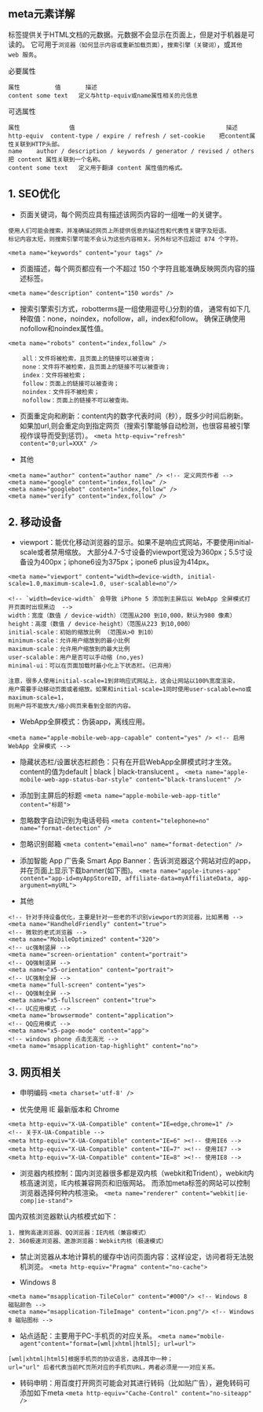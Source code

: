 ## meta元素详解

标签提供关于HTML文档的元数据。元数据不会显示在页面上，但是对于机器是可读的。
它可用于`浏览器（如何显示内容或重新加载页面）`，`搜索引擎（关键词）`，或`其他 web 服务`。

必要属性

```
属性	        值	    描述
content	some text	定义与http-equiv或name属性相关的元信息
```

可选属性
```
属性	            值	                                        描述
http-equiv	content-type / expire / refresh / set-cookie	把content属性关联到HTTP头部。
name	author / description / keywords / generator / revised / others	把 content 属性关联到一个名称。
content	some text	定义用于翻译 content 属性值的格式。
```

## 1. SEO优化
- 页面关键词，每个网页应具有描述该网页内容的一组唯一的关键字。
```
使用人们可能会搜索，并准确描述网页上所提供信息的描述性和代表性关键字及短语。
标记内容太短，则搜索引擎可能不会认为这些内容相关。另外标记不应超过 874 个字符。
```
`<meta name="keywords" content="your tags" />`

- 页面描述，每个网页都应有一个不超过 150 个字符且能准确反映网页内容的描述标签。

`<meta name="description" content="150 words" />`

- 搜索引擎索引方式，robotterms是一组使用逗号(,)分割的值，
通常有如下几种取值：none，noindex，nofollow，all，index和follow。
确保正确使用nofollow和noindex属性值。

`<meta name="robots" content="index,follow" />`
```
    all：文件将被检索，且页面上的链接可以被查询；
    none：文件将不被检索，且页面上的链接不可以被查询；
    index：文件将被检索；
    follow：页面上的链接可以被查询；
    noindex：文件将不被检索；
    nofollow：页面上的链接不可以被查询。
```

- 页面重定向和刷新：content内的数字代表时间（秒），既多少时间后刷新。
如果加url,则会重定向到指定网页（搜索引擎能够自动检测，也很容易被引擎视作误导而受到惩罚）。
`<meta http-equiv="refresh" content="0;url=XXX" />`

- 其他
```
<meta name="author" content="author name" /> <!-- 定义网页作者 -->
<meta name="google" content="index,follow" />
<meta name="googlebot" content="index,follow" />
<meta name="verify" content="index,follow" />
```


## 2. 移动设备
- viewport：能优化移动浏览器的显示。如果不是响应式网站，不要使用initial-scale或者禁用缩放。
大部分4.7-5寸设备的viewport宽设为360px；5.5寸设备设为400px；iphone6设为375px；ipone6 plus设为414px。

`<meta name="viewport" content="width=device-width, initial-scale=1.0,maximum-scale=1.0, user-scalable=no"/>`

```
<!-- `width=device-width` 会导致 iPhone 5 添加到主屏后以 WebApp 全屏模式打开页面时出现黑边  -->
width：宽度（数值 / device-width）（范围从200 到10,000，默认为980 像素）
height：高度（数值 / device-height）（范围从223 到10,000）
initial-scale：初始的缩放比例 （范围从>0 到10）
minimum-scale：允许用户缩放到的最小比例
maximum-scale：允许用户缩放到的最大比例
user-scalable：用户是否可以手动缩 (no,yes)
minimal-ui：可以在页面加载时最小化上下状态栏。（已弃用）

注意，很多人使用initial-scale=1到非响应式网站上，这会让网站以100%宽度渲染，
用户需要手动移动页面或者缩放。如果和initial-scale=1同时使用user-scalable=no或maximum-scale=1，
则用户将不能放大/缩小网页来看到全部的内容。
```

- WebApp全屏模式：伪装app，离线应用。

`<meta name="apple-mobile-web-app-capable" content="yes" /> <!-- 启用 WebApp 全屏模式 -->`

- 隐藏状态栏/设置状态栏颜色：只有在开启WebApp全屏模式时才生效。
content的值为default | black | black-translucent 。
`<meta name="apple-mobile-web-app-status-bar-style" content="black-translucent" />`

- 添加到主屏后的标题
`<meta name="apple-mobile-web-app-title" content="标题">`

- 忽略数字自动识别为电话号码
`<meta content="telephone=no" name="format-detection" /> `

- 忽略识别邮箱
`<meta content="email=no" name="format-detection" />`

- 添加智能 App 广告条 Smart App Banner：告诉浏览器这个网站对应的app，并在页面上显示下载banner(如下图)。
`<meta name="apple-itunes-app" content="app-id=myAppStoreID, affiliate-data=myAffiliateData, app-argument=myURL">` 

- 其他 

```
<!-- 针对手持设备优化，主要是针对一些老的不识别viewport的浏览器，比如黑莓 -->
<meta name="HandheldFriendly" content="true">
<!-- 微软的老式浏览器 -->
<meta name="MobileOptimized" content="320">
<!-- uc强制竖屏 -->
<meta name="screen-orientation" content="portrait">
<!-- QQ强制竖屏 -->
<meta name="x5-orientation" content="portrait">
<!-- UC强制全屏 -->
<meta name="full-screen" content="yes">
<!-- QQ强制全屏 -->
<meta name="x5-fullscreen" content="true">
<!-- UC应用模式 -->
<meta name="browsermode" content="application">
<!-- QQ应用模式 -->
<meta name="x5-page-mode" content="app">
<!-- windows phone 点击无高光 -->
<meta name="msapplication-tap-highlight" content="no">
```


## 3. 网页相关
- 申明编码
`<meta charset='utf-8' />`

- 优先使用 IE 最新版本和 Chrome
```
<meta http-equiv="X-UA-Compatible" content="IE=edge,chrome=1" />
<!-- 关于X-UA-Compatible -->
<meta http-equiv="X-UA-Compatible" content="IE=6" ><!-- 使用IE6 -->
<meta http-equiv="X-UA-Compatible" content="IE=7" ><!-- 使用IE7 -->
<meta http-equiv="X-UA-Compatible" content="IE=8" ><!-- 使用IE8 -->
```

- 浏览器内核控制：国内浏览器很多都是双内核（webkit和Trident），webkit内核高速浏览，IE内核兼容网页和旧版网站。
而添加meta标签的网站可以控制浏览器选择何种内核渲染。
`<meta name="renderer" content="webkit|ie-comp|ie-stand">`

国内双核浏览器默认内核模式如下：
```
1. 搜狗高速浏览器、QQ浏览器：IE内核（兼容模式）
2. 360极速浏览器、遨游浏览器：Webkit内核（极速模式）
```

- 禁止浏览器从本地计算机的缓存中访问页面内容：这样设定，访问者将无法脱机浏览。
`<meta http-equiv="Pragma" content="no-cache">`

- Windows 8
```
<meta name="msapplication-TileColor" content="#000"/> <!-- Windows 8 磁贴颜色 -->
<meta name="msapplication-TileImage" content="icon.png"/> <!-- Windows 8 磁贴图标 -->
```

- 站点适配：主要用于PC-手机页的对应关系。
`<meta name="mobile-agent"content="format=[wml|xhtml|html5]; url=url">`

```
[wml|xhtml|html5]根据手机页的协议语言，选择其中一种；
url="url" 后者代表当前PC页所对应的手机页URL，两者必须是一一对应关系。
```

- 转码申明：用百度打开网页可能会对其进行转码（比如贴广告），避免转码可添加如下meta
`<meta http-equiv="Cache-Control" content="no-siteapp" />`